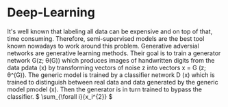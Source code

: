 # Deep-Learning

It's well known that labeling all data can be expensive and on top of that, time consuming. Therefore, semi-supervised models are the best tool known nowadays to work around this problem. Generative adversial networks are generative learning methods. Their goal is to train a generator network G(z; θ(G)) which produces images of handwritten digits from the data pdata (x) by transforming vectors of noise z into vectors x = G (z; θ^(G)). The generic model is trained by a classifier network D (x) which is trained to distinguish between real data and data generated by the generic model pmodel (x). Then the generator is in turn trained to bypass the classifier.
$ \sum_{\forall i}{x_i^{2}} $

